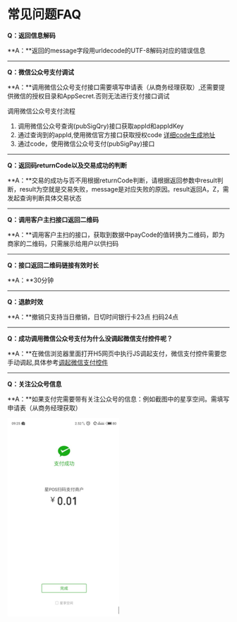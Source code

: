 # 常见问题FAQ

**Q：返回信息解码**

**A：**返回的message字段用urldecode的UTF-8解码对应的错误信息

---

**Q：微信公众号支付调试**

**A：**调用微信公众号支付接口需要填写申请表（从商务经理获取）,还需要提供微信的授权目录和AppSecret.否则无法进行支付接口调试

调用微信公众号支付流程

1. 调用微信公众号查询\(pubSigQry\)接口获取appId和appIdKey
2. 通过查询到的appId,使用微信官方接口获取授权code
   [详细code生成地址](https://mp.weixin.qq.com/wiki?t=resource/res_main&id=mp1421140842)
3. 通过code，使用微信公众号支付\(pubSigPay\)接口

---

**Q：返回码returnCode以及交易成功的判断**

**A：**交易的成功与否不用根据returnCode判断，请根据返回参数中result判断，result为空就是交易失败，message是对应失败的原因。result返回A，Z，需发起查询判断具体交易状态

---

**Q：调用客户主扫接口返回二维码**

**A：**调用客户主扫的接口，获取到数据中payCode的值转换为二维码，即为商家的二维码，只需展示给用户以供扫码

---

**Q：接口返回二维码链接有效时长**

**A：**30分钟

---

**Q：退款时效**

**A：**撤销只支持当日撤销，日切时间银行卡23点 扫码24点

---

**Q：成功调用微信公众号支付为什么没调起微信支付控件呢？**

**A：**在微信浏览器里面打开H5网页中执行JS调起支付，微信支付控件需要您手动调起,具体参考[调起微信支付控件](https://pay.weixin.qq.com/wiki/doc/api/jsapi_sl.php?chapter=7_7&index=6)

---

**Q：关注公众号信息**

**A：**如果支付完需要带有关注公众号的信息：例如截图中的星享空间。需填写申请表（从商务经理获取）

![](/assets/import.png)

